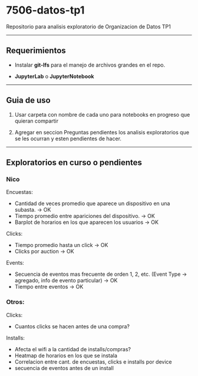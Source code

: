# 7506-datos-tp1

Repositorio para analisis exploratorio de Organizacion de Datos TP1 

-----------------
## Requerimientos

* Instalar **git-lfs** para el manejo de archivos grandes en el repo.

* **JupyterLab** o **JupyterNotebook**

--------------
## Guia de uso

1. Usar carpeta con nombre de cada uno para notebooks en progreso que quieran compartir

2. Agregar en seccion Preguntas pendientes los analisis exploratorios que se les ocurran y esten pendientes de hacer.

---------------------------
## Exploratorios en curso o pendientes

### Nico

Encuestas: 
* Cantidad de veces promedio que aparece un dispositivo en una subasta. -> OK
* Tiempo promedio entre apariciones del dispositivo. -> OK
* Barplot de horarios en los que aparecen los usuarios -> OK

Clicks:
* Tiempo promedio hasta un click -> OK 
* Clicks por auction -> OK

Events: 
* Secuencia de eventos mas frecuente de orden 1, 2, etc. (Event Type -> agregado, info de evento particular) -> OK
* Tiempo entre eventos -> OK

### Otros: 

Clicks:
* Cuantos clicks se hacen antes de una compra? 

Installs: 
* Afecta el wifi a la cantidad de installs/compras?
* Heatmap de horarios en los que se instala
* Correlacion entre cant. de encuestas, clicks e installs por device
* secuencia de eventos antes de un install

